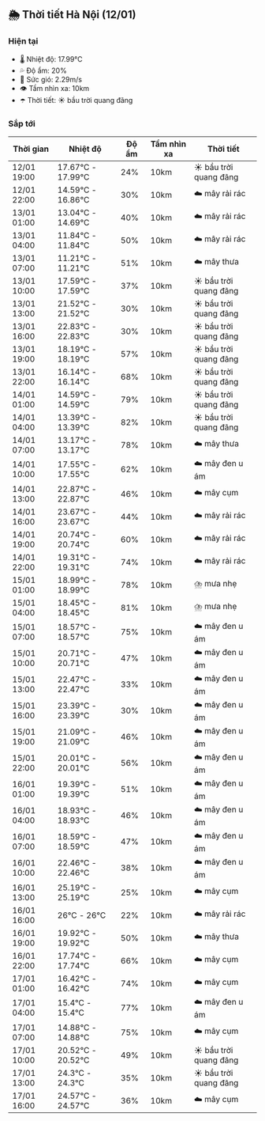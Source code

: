 ## 🌦️ Thời tiết Hà Nội (12/01)

### Hiện tại

- 🌡️ Nhiệt độ: 17.99℃
- 💦 Độ ẩm: 20%
- 💨 Sức gió: 2.29m/s
- 👁️ Tầm nhìn xa: 10km
- ☂️ Thời tiết: ☀️ bầu trời quang đãng

### Sắp tới

| Thời gian | Nhiệt độ | Độ ẩm | Tầm nhìn xa | Thời tiết |
| --- | --- | --- | --- | --- |
| 12/01 19:00 | 17.67℃ - 17.99℃ | 24% | 10km | ☀️ bầu trời quang đãng |
| 12/01 22:00 | 14.59℃ - 16.86℃ | 30% | 10km | ☁️ mây rải rác |
| 13/01 01:00 | 13.04℃ - 14.69℃ | 40% | 10km | ☁️ mây rải rác |
| 13/01 04:00 | 11.84℃ - 11.84℃ | 50% | 10km | ☁️ mây rải rác |
| 13/01 07:00 | 11.21℃ - 11.21℃ | 51% | 10km | ☁️ mây thưa |
| 13/01 10:00 | 17.59℃ - 17.59℃ | 37% | 10km | ☀️ bầu trời quang đãng |
| 13/01 13:00 | 21.52℃ - 21.52℃ | 30% | 10km | ☀️ bầu trời quang đãng |
| 13/01 16:00 | 22.83℃ - 22.83℃ | 30% | 10km | ☀️ bầu trời quang đãng |
| 13/01 19:00 | 18.19℃ - 18.19℃ | 57% | 10km | ☀️ bầu trời quang đãng |
| 13/01 22:00 | 16.14℃ - 16.14℃ | 68% | 10km | ☀️ bầu trời quang đãng |
| 14/01 01:00 | 14.59℃ - 14.59℃ | 79% | 10km | ☀️ bầu trời quang đãng |
| 14/01 04:00 | 13.39℃ - 13.39℃ | 82% | 10km | ☀️ bầu trời quang đãng |
| 14/01 07:00 | 13.17℃ - 13.17℃ | 78% | 10km | ☁️ mây thưa |
| 14/01 10:00 | 17.55℃ - 17.55℃ | 62% | 10km | ☁️ mây đen u ám |
| 14/01 13:00 | 22.87℃ - 22.87℃ | 46% | 10km | ☁️ mây cụm |
| 14/01 16:00 | 23.67℃ - 23.67℃ | 44% | 10km | ☁️ mây rải rác |
| 14/01 19:00 | 20.74℃ - 20.74℃ | 60% | 10km | ☁️ mây rải rác |
| 14/01 22:00 | 19.31℃ - 19.31℃ | 74% | 10km | ☁️ mây rải rác |
| 15/01 01:00 | 18.99℃ - 18.99℃ | 78% | 10km | ⛈️ mưa nhẹ |
| 15/01 04:00 | 18.45℃ - 18.45℃ | 81% | 10km | ⛈️ mưa nhẹ |
| 15/01 07:00 | 18.57℃ - 18.57℃ | 75% | 10km | ☁️ mây đen u ám |
| 15/01 10:00 | 20.71℃ - 20.71℃ | 47% | 10km | ☁️ mây đen u ám |
| 15/01 13:00 | 22.47℃ - 22.47℃ | 33% | 10km | ☁️ mây đen u ám |
| 15/01 16:00 | 23.39℃ - 23.39℃ | 30% | 10km | ☁️ mây đen u ám |
| 15/01 19:00 | 21.09℃ - 21.09℃ | 46% | 10km | ☁️ mây đen u ám |
| 15/01 22:00 | 20.01℃ - 20.01℃ | 56% | 10km | ☁️ mây đen u ám |
| 16/01 01:00 | 19.39℃ - 19.39℃ | 51% | 10km | ☁️ mây đen u ám |
| 16/01 04:00 | 18.93℃ - 18.93℃ | 46% | 10km | ☁️ mây đen u ám |
| 16/01 07:00 | 18.59℃ - 18.59℃ | 47% | 10km | ☁️ mây đen u ám |
| 16/01 10:00 | 22.46℃ - 22.46℃ | 38% | 10km | ☁️ mây đen u ám |
| 16/01 13:00 | 25.19℃ - 25.19℃ | 25% | 10km | ☁️ mây cụm |
| 16/01 16:00 | 26℃ - 26℃ | 22% | 10km | ☁️ mây rải rác |
| 16/01 19:00 | 19.92℃ - 19.92℃ | 50% | 10km | ☁️ mây thưa |
| 16/01 22:00 | 17.74℃ - 17.74℃ | 66% | 10km | ☁️ mây cụm |
| 17/01 01:00 | 16.42℃ - 16.42℃ | 74% | 10km | ☁️ mây cụm |
| 17/01 04:00 | 15.4℃ - 15.4℃ | 77% | 10km | ☁️ mây đen u ám |
| 17/01 07:00 | 14.88℃ - 14.88℃ | 75% | 10km | ☁️ mây cụm |
| 17/01 10:00 | 20.52℃ - 20.52℃ | 49% | 10km | ☀️ bầu trời quang đãng |
| 17/01 13:00 | 24.3℃ - 24.3℃ | 35% | 10km | ☀️ bầu trời quang đãng |
| 17/01 16:00 | 24.57℃ - 24.57℃ | 36% | 10km | ☁️ mây cụm |
